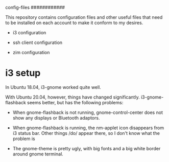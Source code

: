 config-files
############

This repository contains configuration files and other useful files that need to 
be installed on each account to make it conform to my desires.

* i3 configuration

* ssh client configuration

* zim configuration


i3 setup
========

In Ubuntu 18.04, i3-gnome worked quite well.

With Ubuntu 20.04, however, things have changed significantly. i3-gnome-flashback
seems better, but has the following problems:

* When gnome-flashback is not running, gnome-control-center does not show any
  displays or Bluetooth adaptors.
  
* When gnome-flashback is running, the nm-applet icon disappears from i3 status bar.
  Other things /do/ appear there, so I don't know what the problem is
  
* The gnome-theme is pretty ugly, with big fonts and a big white border around gnome
  terminal. 

